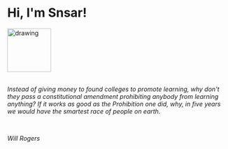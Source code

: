 <h1>Hi, I'm Snsar!</h1> <img src="https://acegif.com/wp-content/uploads/2021/4fh5wi/pepefrg-21.gif" alt="drawing"  height = "100"/> <br> <br> <p><i>Instead of giving money to found colleges to promote learning, why don't they pass a constitutional amendment prohibiting anybody from learning anything? If it works as good as the Prohibition one did, why, in five years we would have the smartest race of people on earth.</i></p> <br> <p><i>Will Rogers</i></p>